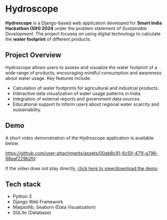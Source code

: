 # Hydroscope

**Hydroscope** is a Django-based web application developed for **Smart India Hackathon (SIH) 2024** under the problem statement of *Sustainable Development*. The project focuses on using digital technology to calculate the **water footprint** of different products.

## Project Overview

Hydroscope allows users to assess and visualize the water footprint of a wide range of products, encouraging mindful consumption and awareness about water usage. Key features include:

- Calculation of water footprints for agricultural and industrial products.
- Interactive data visualization of water usage patterns in India.
- Integration of external reports and government data sources.
- Educational support to inform users about regional water scarcity and sustainability.

## Demo

A short video demonstration of the Hydroscope application is available below:

https://github.com/user-attachments/assets/00ab8c91-6c59-471f-a796-98eaf229b2fd

If the video does not play directly, [click here to view/download the demo](https://github.com/Abhinavv2k5/Hydroscope/blob/main/demo/demo.mp4).

## Tech stack

- Python 3
- Django Web Framework
- Matplotlib, Seaborn (Data Visualization)
- SQLite (Database)

